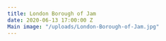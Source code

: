 ```yaml
---
title: London Borough of Jam
date: 2020-06-13 17:00:00 Z
Main image: "/uploads/London-Borough-of-Jam.jpg"
---
```


